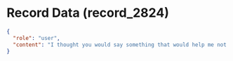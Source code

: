 # Record Data (record_2824)

```json
{
  "role": "user",
  "content": "I thought you would say something that would help me not get retrumatizd"
}
```

